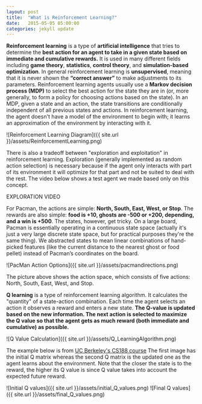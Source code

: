 ```yaml
---
layout: post
title:  "What is Reinforcement Learning?"
date:   2015-05-05 05:00:00
categories: jekyll update
---
```


**Reinforcement learning** is a type of **artificial intelligence** that tries to determine the **best action for an agent to take in a given state based on immediate and cumulative rewards.** It is used in many different fields including **game theory**, **statistics**, **control theory**, and **simulation-based optimization**. In general reinforcement learning is **unsupervised**, meaning that it is never shown the **“correct answer”** to make adjustments to its parameters. Reinforcement learning agents usually use a **Markov decision process (MDP)** to select the best action for the state they are in (or, more generally, to form a policy for choosing actions based on the state). In an MDP, given a state and an action, the state transitions are conditionally independent of all previous states and actions. In reinforcement learning, the agent doesn't have a model of the environment to begin with; it learns an approximation of the environment by interacting with it. 

![Reinforcement Learning Diagram]({{ site.url }}/assets/ReinforcementLearning.png)

There is also a tradeoff between "exploration and exploitation" in reinforcement learning. Exploration (generally implemented as random action selection) is necessary because if the agent only interacts with part of its environment it will optimize for that part and not be suited to deal with the rest. The video below shows a test agent we made based only on this concept.

EXPLORATION VIDEO

For Pacman, the actions are simple: **North, South, East, West, or Stop**. The rewards are also simple: **food is +10, ghosts are -500 or +200, depending, and a win is +500**. The states, however, get tricky. On a large board, Pacman is essentially operating in a continuous state space (actually it's just a very large discrete state space, but for practical purposes they're the same thing). We abstracted states to mean linear combinations of hand-picked features (like the current distance to the nearest ghost or food pellet) instead of Pacman’s coordinates on the board.

![PacMan Action Options]({{ site.url }}/assets/pacmandirections.png)

The picture above shows the action space, which consists of five actions: North, South, East, West, and Stop.

**Q learning** is a type of reinforcement learning algorithm. It calculates the "quantity" of a state-action combination. Each time the agent selects an action it observes a reward and enters a new state. **The Q-value is updated based on the new information. The next action is selected to maximize the Q value so that the agent gets as much reward (both immediate and cumulative) as possible.**


![Q Value Calculation]({{ site.url }}/assets/Q_LearningAlgorithm.png)

The example below is from [UC Berkeley's CS188 course](https://inst.eecs.berkeley.edu/~cs188/fa09/projects/reinforcement/reinforcement.html) The first image has the initial Q matrix whereas the second Q matrix is the updated one as the agent learns about the environment. Note that the closer the state is to the reward, the higher its Q value is since Q value takes into account the expected future reward. 

![Initial Q values]({{ site.url }}/assets/initial_Q_values.png)
![Final Q values]({{ site.url }}/assets/final_Q_values.png)

